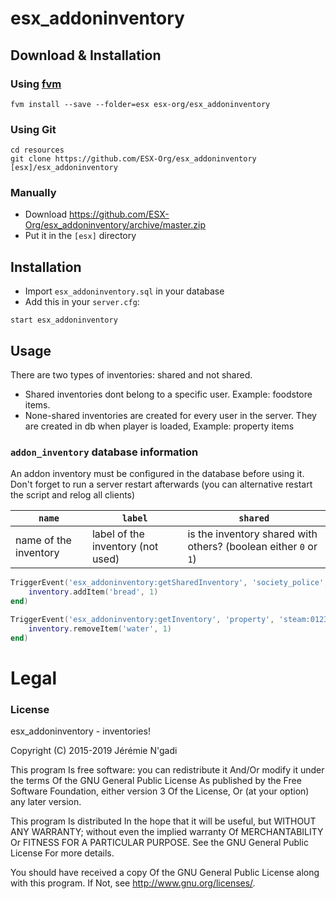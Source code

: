 # esx_addoninventory

## Download & Installation

### Using [fvm](https://github.com/qlaffont/fvm-installer)
```
fvm install --save --folder=esx esx-org/esx_addoninventory
```

### Using Git
```
cd resources
git clone https://github.com/ESX-Org/esx_addoninventory [esx]/esx_addoninventory
```

### Manually
- Download https://github.com/ESX-Org/esx_addoninventory/archive/master.zip
- Put it in the `[esx]` directory

## Installation
- Import `esx_addoninventory.sql` in your database
- Add this in your `server.cfg`:

```
start esx_addoninventory
```

## Usage
There are two types of inventories: shared and not shared.

- Shared inventories dont belong to a specific user. Example: foodstore items.
- None-shared inventories are created for every user in the server. They are created in db when player is loaded, Example: property items

### `addon_inventory` database information
An addon inventory must be configured in the database before using it. Don't forget to run a server restart afterwards (you can alternative restart the script and relog all clients)

| `name`   | `label` | `shared` |
| -------- | ------- | -------- |
| name of the inventory | label of the inventory (not used) | is the inventory shared with others? (boolean either `0` or `1`) |

```lua
TriggerEvent('esx_addoninventory:getSharedInventory', 'society_police', function(inventory)
	inventory.addItem('bread', 1)
end)

TriggerEvent('esx_addoninventory:getInventory', 'property', 'steam:0123456789', function(inventory)
	inventory.removeItem('water', 1)
end)

```
# Legal
### License
esx_addoninventory - inventories!

Copyright (C) 2015-2019 Jérémie N'gadi

This program Is free software: you can redistribute it And/Or modify it under the terms Of the GNU General Public License As published by the Free Software Foundation, either version 3 Of the License, Or (at your option) any later version.

This program Is distributed In the hope that it will be useful, but WITHOUT ANY WARRANTY; without even the implied warranty Of MERCHANTABILITY Or FITNESS FOR A PARTICULAR PURPOSE. See the GNU General Public License For more details.

You should have received a copy Of the GNU General Public License along with this program. If Not, see http://www.gnu.org/licenses/.
